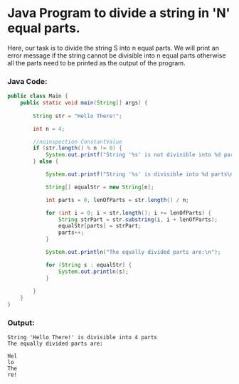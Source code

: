 # Java Program to divide a string in 'N' equal parts.
Here, our task is to divide the string S into n equal parts. We will print an error message if the string cannot be divisible into n equal parts otherwise all the parts need to be printed as the output of the program.

### Java Code:

```java
public class Main {
    public static void main(String[] args) {
        
        String str = "Hello There!";

        int n = 4;

        //noinspection ConstantValue
        if (str.length() % n != 0) {
            System.out.printf("String '%s' is not divisible into %d parts", str, n);
        } else {

            System.out.printf("String '%s' is divisible into %d parts\n", str, n);

            String[] equalStr = new String[n];

            int parts = 0, lenOfParts = str.length() / n;

            for (int i = 0; i < str.length(); i += lenOfParts) {
                String strPart = str.substring(i, i + lenOfParts);
                equalStr[parts] = strPart;
                parts++;
            }

            System.out.println("The equally divided parts are:\n");

            for (String s : equalStr) {
                System.out.println(s);
            }
        
        }
    }
}
```
### Output:
```shell
String 'Hello There!' is divisible into 4 parts
The equally divided parts are:

Hel
lo 
The
re!
```